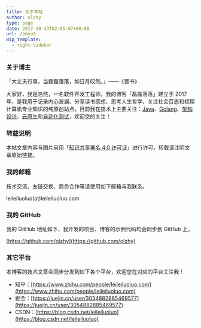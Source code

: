 ```yaml
---
title: 关于本站
author: olzhy
type: page
date: 2017-10-23T02:05:07+00:00
url: /about
wip_template:
  - right-sidebar
---
```


### 关于博主

「大丈夫行事，当磊磊落落，如日月皎然。」——《晋书》

大家好，我是浩然，一名软件开发工程师，我的博客「磊磊落落」建立于 2017 年，是我用于记录内心波澜、分享读书感想、思考人生哲学、关注社会百态和梳理计算机专业知识的纯原创站点。目前我在技术上主要关注：[Java](https://olzhy.github.io/tags/java/)、[Golang](https://olzhy.github.io/tags/golang/)、[架构设计](https://olzhy.github.io/tags/架构设计/)、[云原生](https://olzhy.github.io/tags/云原生/)和[自动化测试](https://olzhy.github.io/tags/自动化测试/)，欢迎您的关注！

### 转载说明

本站文章内容与图片采用「[知识共享署名 4.0 许可证](https://creativecommons.org/licences/by/4.0)」进行许可，转载请注明文章原始链接。

### 我的邮箱

技术交流、友链交换、商务合作等请使用如下邮箱与我联系。

leileiluoluo(at)leileiluoluo.com

### 我的 GitHub

我的 GitHub 地址如下，我开发的项目、博客的示例代码均会同步到 GitHub 上。

[https://github.com/olzhy](https://github.com/olzhy)

### 其它平台

本博客的技术文章会同步分发到如下各个平台，欢迎您在对应的平台关注我！

- 知乎：[https://www.zhihu.com/people/leileiluoluo.com](https://www.zhihu.com/people/leileiluoluo.com)
- 掘金：[https://juejin.cn/user/3054882885469577](https://juejin.cn/user/3054882885469577)
- CSDN：[https://blog.csdn.net/leileiluoluo](https://blog.csdn.net/leileiluoluo)
